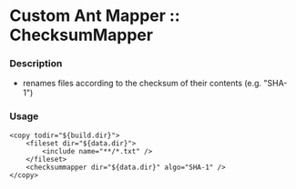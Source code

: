 # Custom Ant Mapper :: ChecksumMapper

### Description

- renames files according to the checksum of their contents (e.g. "SHA-1")

### Usage

    <copy todir="${build.dir}">
    	<fileset dir="${data.dir}">
    		<include name="**/*.txt" />
    	</fileset>
    	<checksummapper dir="${data.dir}" algo="SHA-1" />
    </copy>
